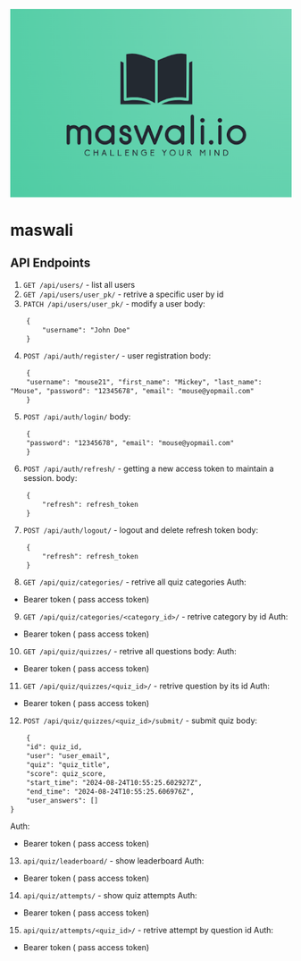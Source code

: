 ![Alt Text](/logo.png)
# maswali

## API Endpoints
1. `GET /api/users/` - list all users
2. `GET /api/users/user_pk/` - retrive a specific user by id
3. `PATCH /api/users/user_pk/` - modify a user
body:
```
    {
        "username": "John Doe"
    }
```

4. `POST /api/auth/register/` - user registration
body:
```
    {
    "username": "mouse21", "first_name": "Mickey", "last_name": "Mouse", "password": "12345678", "email": "mouse@yopmail.com"
    }
```
5. `POST /api/auth/login/`
body:
```
    {
    "password": "12345678", "email": "mouse@yopmail.com"
    }
```
6. `POST /api/auth/refresh/` - getting a new access token to maintain a session.
body:
```
    {
        "refresh": refresh_token
    }
```
7. `POST /api/auth/logout/` - logout and delete refresh token
body:
```
    {
        "refresh": refresh_token
    }
```

8. `GET /api/quiz/categories/` - retrive all quiz categories
Auth:
- Bearer token ( pass access token)

9. `GET /api/quiz/categories/<category_id>/` - retrive category by id
Auth:
- Bearer token ( pass access token)

10. `GET /api/quiz/quizzes/` - retrive all questions
body:
Auth:
- Bearer token ( pass access token)

11. `GET /api/quiz/quizzes/<quiz_id>/` - retrive question by its id
Auth:
- Bearer token ( pass access token)

12. `POST /api/quiz/quizzes/<quiz_id>/submit/` - submit quiz
body:
```
    {
	"id": quiz_id,
	"user": "user_email",
	"quiz": "quiz_title",
	"score": quiz_score,
	"start_time": "2024-08-24T10:55:25.602927Z",
	"end_time": "2024-08-24T10:55:25.606976Z",
	"user_answers": []
}
```
Auth:
- Bearer token ( pass access token)

13. `api/quiz/leaderboard/` - show leaderboard
Auth:
- Bearer token ( pass access token)

14. `api/quiz/attempts/` - show quiz attempts
Auth:
- Bearer token ( pass access token)

15. `api/quiz/attempts/<quiz_id>/` - retrive attempt by question id
Auth:
- Bearer token ( pass access token)


